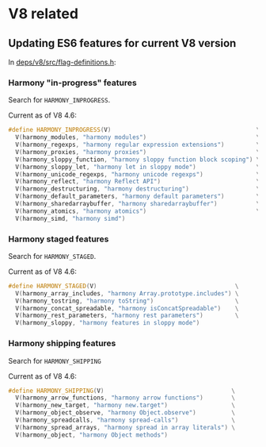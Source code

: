 # V8 related

## Updating ES6 features for current V8 version

In [deps/v8/src/flag-definitions.h](https://github.com/nodejs/node/blob/master/deps/v8/src/flag-definitions.h):

### Harmony "in-progress" features

Search for `HARMONY_INPROGRESS`.

Current as of V8 4.6:

```cpp
#define HARMONY_INPROGRESS(V)                                         \
  V(harmony_modules, "harmony modules")                               \
  V(harmony_regexps, "harmony regular expression extensions")         \
  V(harmony_proxies, "harmony proxies")                               \
  V(harmony_sloppy_function, "harmony sloppy function block scoping") \
  V(harmony_sloppy_let, "harmony let in sloppy mode")                 \
  V(harmony_unicode_regexps, "harmony unicode regexps")               \
  V(harmony_reflect, "harmony Reflect API")                           \
  V(harmony_destructuring, "harmony destructuring")                   \
  V(harmony_default_parameters, "harmony default parameters")         \
  V(harmony_sharedarraybuffer, "harmony sharedarraybuffer")           \
  V(harmony_atomics, "harmony atomics")                               \
  V(harmony_simd, "harmony simd")
```

### Harmony staged features

Search for `HARMONY_STAGED`.

Current as of V8 4.6:

```cpp
#define HARMONY_STAGED(V)                                       \
  V(harmony_array_includes, "harmony Array.prototype.includes") \
  V(harmony_tostring, "harmony toString")                       \
  V(harmony_concat_spreadable, "harmony isConcatSpreadable")    \
  V(harmony_rest_parameters, "harmony rest parameters")         \
  V(harmony_sloppy, "harmony features in sloppy mode")
```

### Harmony shipping features

Search for `HARMONY_SHIPPING`

Current as of V8 4.6:

```cpp
#define HARMONY_SHIPPING(V)                                    \
  V(harmony_arrow_functions, "harmony arrow functions")        \
  V(harmony_new_target, "harmony new.target")                  \
  V(harmony_object_observe, "harmony Object.observe")          \
  V(harmony_spreadcalls, "harmony spread-calls")               \
  V(harmony_spread_arrays, "harmony spread in array literals") \
  V(harmony_object, "harmony Object methods")
```
